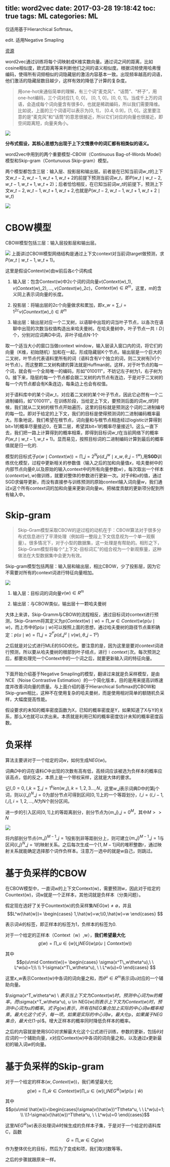title: word2vec
date: 2017-03-28 19:18:42
toc: true
tags: ML
categories: ML
---

仅适用基于Hierarchical Softmax。

edit. 适用Negative Smapling

[资源](http://download.csdn.net/detail/peihaozhu/9796105)

word2vec通过训练将每个词映射成K维实数向量。通过词之间的距离，比如cosine相似度，欧式距离等来判断他们之间的语义相似度。根据词频使用哈弗慢编码，使得所有词频相似的词隐藏层的激活内容基本一致。出现频率越高的词语，他们激活的隐藏层数目越少，这样有效的降低了计算的复杂度。
<!--more-->
>用one-hot来通俗简单的理解，有三个词“麦克风”、“话筒”、“杯子”，用one-hot编码，三个词对应[1, 0, 0]， [0, 1, 0]，[0, 0, 1]。当成千上万的词语，会造成每个词向量含有很多0，也就是稀疏编码，所以我们需要降维。比如说，上面的三个词语可以表示为[0, 1]， [0.4, 0.9]，[1, 0]。这里要注意的是“麦克风”和“话筒”的意思很接近，所以它们对应的向量也很接近，即空间距离短，向量夹角小。

![](http://peihao.space/img/article/ml/word1.png)


**分布式假设，其核心思想为出现于上下文情景中的词汇都有相类似的语义。**


word2vec中用到的两个重要模型-CBOW（Continuous Bag-of-Words Model）模型和Skip-gram（Contunuous Skip-gram）模型。

两个模型都包含三层：输入层、投影层和输出层。前者是在已知当前词$w\_t$的上下文$w\_{t-2},w\_{t-1},w\_{t+1},w\_{t+2}$的前提下预测当前词$w\_t$，即$P(w\_t \mid w\_{t-2},w\_{t-1},w\_{t+1},w\_{t+2})$；后者恰恰相反，在已知当前词$w\_t$的前提下，预测上下文$w\_{t-2},w\_{t-1},w\_{t+1},w\_{t+2}$,也就是$P(w\_{t-2},w\_{t-1},w\_{t+1},w\_{t+2} \mid w\_t)$

![](http://peihao.space/img/article/ml/word2.png)

# CBOW模型

CBOW模型包括三层：输入层投影层和输出层。

![](http://peihao.space/img/article/ml/word3.png)
上面讲过CBOW模型网络结构是通过上下文context对当前词target做预测，求$P(w\_t \mid w\_{t-1},w\_{t+1})$。

这里是假设Context(w)由w前后各c个词构成

1. 输入层：包含Context(w)中2c个词的词向量$v(Context(w)\_1),v(Context(w)\_2),...,v(Context(w)\_{2c})$，$Context(w) \in R^m$，这里，m的含义同上表示词向量的长度。

2. 投影层：将输出层的2c个向量做求和累加，即$x\_w=\sum\_{i=1}^{2c}v(Countext(w)\_i) \in R^m$

3. 输出层：输出层对应一个二叉树，以语聊中出现的词当叶子节点，以各次在语聊中出现的次数当权值构造出来哈夫曼树。在哈夫曼树中，叶子节点一共$\mid D \mid$个，分别对应词典D中词，非叶子结点N-1个

取一个适当大小的窗口当做context window，输入层读入窗口内的词，将它们的向量（K维，初始随机）加和在一起，形成隐藏层K个节点。输出层是一个巨大的二叉树，叶节点代表语料里所有的词（语料含有V个独立的词，则二叉树有|V|个叶节点）。而这整颗二叉树构建的算法就是Huffman树。这样，对于叶节点的每一个词，就会有一个全局唯一的编码，形如"010011"，不妨记左子树为1，右子树为0。接下来，隐层的每一个节点都会跟二叉树的内节点有连边，于是对于二叉树的每一个内节点都会有K条连边，每条边上也会有权值。

对于语料库中的某个词$w\_$t，对应着二叉树的某个叶子节点，因此它必然有一个二进制编码，如"010011"。在训练阶段，当给定上下文，要预测后面的词$w\_t$的时候，我们就从二叉树的根节点开始遍历，这里的目标就是预测这个词的二进制编号的每一位。即对于给定的上下文，我们的目标是使得预测词的二进制编码概率最大。形象地说，我们希望在根节点，词向量和与根节点相连经过logistic计算得到bit=1的概率尽量接近0，在第二层，希望其bit=1的概率尽量接近1，这么一直下去，我们把一路上计算得到的概率相乘，即得到目标词$w\_t$在当前网络下的概率$P(w\_t\mid w\_{t-1},w\_{t+1})$。显而易见，按照目标词的二进制编码计算到最后的概率值就是归一化的.

模型的目标式子$p(w \mid Context(w))=\prod\limits\_{j=2}^N p(d\_j^w \mid x\_w,\theta\_{j-1}^w)$,用**SGD**训练优化模型，过程中更新相关的参数值（输入之后的加和向量值$x$，哈夫曼树中的内部节点向量$\theta$,以及原始的输入context中的所有向量参数$w$），每次取出一个样本$(context(w),w)$做训练，就要对整体的参数进行更新一次。对于$\theta$和$x$的值，通过SGD求偏导更新，而没有直接参与训练预测的原始context输入词向量$w$，我们通过$x$这个所有context词的加和向量来更新词向量$w$。把梯度贡献的更新项分配到所有输入中。

# Skip-gram

>Skip-Gram模型采取CBOW的逆过程的动机在于：CBOW算法对于很多分布式信息进行了平滑处理（例如将一整段上下文信息视为一个单一观察量）。很多情况下，对于小型的数据集，这一处理是有帮助的。相形之下，Skip-Gram模型将每个“上下文-目标词汇”的组合视为一个新观察量，这种做法在大型数据集中会更为有效。

Skip-gram模型包括两层：输入层和输出层，相比CBOW，少了投影层，因为它不需要对所有的context词进行特征向量相加。

![](http://peihao.space/img/article/ml/word4.png)

1. 输入层：目标词的词向量$v(w) \in R^m$

2. 输出层：与CBOW类似，输出层十一颗哈夫曼树


大体上来讲，Skip-Gramm与CBOW的流程相反，通过目标词对context进行预测，Skip-Gramm将其定义为$p(Context(w)\mid w)=\prod\limits\_{w \in Context(w)} p(u \mid w)$，而上市中的$p(u \mid w)$可以按照上面的思想，通过哈夫曼树的路径节点乘积确定：$p(u \mid w)=\prod\limits\_{j=2}^{l^u} p(d\_j^u \mid v(w),\theta\_{j-1}^u)$

之后就是对公式进行MLE的SGD优化。要注意的是，因为这里是要对context词进行预测，所以要从哈夫曼树的根部到叶子结点，进行$\mid context \mid$次。每次预测之后，都要处理完一个Context中的一个词之后，就要更新输入词的特征向量。


-----------------

下面开始介绍基于Negative Smapling的模型，翻译过来就是负采样模型，是由NCE（Noise Contrastive Estimation）的一个简化版本，目的是用来提高训练速度并改善词向量的质量。与上面介绍的基于Hierarchical Softmax的CBOW和Skip-gram相比，这种不在使用复杂的哈夫曼树，而是使用相对简单的额随机负采样，大幅度提高性能。

假设要求的未知的概率密度函数为X，已知的概率密度是Y，如果知道了X与Y的关系，那么X也就可以求出来。本质就是利用已知的概率密度估计未知的概率密度函数。

# 负采样

算法主要讲对于一个给定的词w，如何生成$NEG(w)$。

词典$D$中的词在语料$C$中出现的次数有高有低，高频词应该被选为负样本的概率应该高点，低的反之，本质上是一个带权采样，这就是大体的要求。

记$l\_0=0,l\_k=\sum\limits\_{j=1}^k len(w\_j),k=1,2,3...,N$，这里$w\_j$表示词典D中的第j个词，则以$\{l\_j\}^N\_{j=0}$为部分节点可得到区间$[0,1]$上的一个等距划分，$I\_i=(l\_{i-1},l\_i],i=1,2,...,N$为N个剖分区间。

进一步的引入区间$[0,1]$上的等距离剖分，剖分节点为$\{m\_j\}\_{j=0}^M$，其中$M > > N$

![](http://peihao.space/img/article/ml/word5.png)

将内部剖分节点$\{m\_j\}^{M-1}\_{j=1}$投影到非等距剖分上，则可建立$\{m\_j\}^{M-1}\_{j=1}$与区间$\{I\_j\}^N\_{j=1}$的映射关系。之后每次生成一个$[1,M-1]$间的堆积整数r，通过映射关系就能确定选择那个词作负样本。注意万一选中的就是w自己，则跳过。

# 基于负采样的CBOW

在CBOW模型中，一直词w的上下文Context(w)，需要预测w，因此对于给定的Countext(w)，词w就是一个正样本，其他词就是负样本（分类问题）。

假定现在选好了关于Countext(w)的负采样集$NEG(w) \neq \emptyset$，并且
$$L^w(\hat{w})=
\begin{cases}
1,\hat{w}=w;\\0,\hat{w}=w
\end{cases}
$$

表示词$\hat{w}$的标签，即正样本的标签为1，负样本的标签为0.

对于一个给定的正样本（Context（w）,w），**我们希望最大化**$$g(w)=\prod\_{u \in \{w\} \bigcup NEG(w)} p(u \mid Context(w))$$

其中
$$p(u\mid Context(w))=
\begin{cases}
\sigma(x^T\_w\theta^u),\ \ L^w(u)=1;\\ \\  1-\sigma(x^T\_w\theta^u), \ \ L^w(u)=0
\end{cases}
$$

这里$x\_w$表示Context(w)中各词的词向量之和，而$\theta^u \in R^m$表示词u对应的一个辅助向量。

$\sigma(x^T\_w\theta^w)  \ $表示当上下文为Context(w)时，预测中心词为w的概率，而$\sigma(x^T\_w\theta^u)\, u \in NEG(w)$则表示上下文为Context(w)时，预测中心词为u的概率。式子$g(w)$表示，所有在NEG集合加上实际的中心词w概率相乘，最大化这个式子，每一项，如果是实际的中心词w，最大化$p$，如果属于NEG集合，最大化$(1-p)$。增大正样本的概率同时降低负样本的概率。

之后的内容就是使用SGD对求解最大化这个公式进行训练，参数的更新，包括$\theta$对应词的一个辅助向量，$x$对应Context(w)中各词的词向量之和，以及通过$x$更新最初的输入词$w$的向量。


# 基于负采样的Skip-gram

对于一个给定的样本$(w,Context(w))$，我们希望最大化$$g(w)=\prod\limits\_{\hat{w} \in Context(w)}\prod\limits\_{u \in \{w\} \bigcup NEG^{\hat{w}}(w)} p(u\mid \hat{w})$$

其中$$p(u\mid \hat{w})=\begin{cases}\sigma(v(\hat{w})^T\theta^u, \ \ L^w(u)=1; \\  \\1-\sigma(v(\hat{w})^T\theta^u, \ \ L^w(u)=0 \end{cases}$$

这里$NEG^{\hat{w}}(w)$表示处理词$\hat{w}$时候生成的负样本子集，于是对于一个给定的语料库C，函数$$G=\prod\limits\_{w\in C}g(w)$$
作为整体优化的目标，然后为了变成和项，我们取对数等等。

之后的步骤就跟原来一样。
